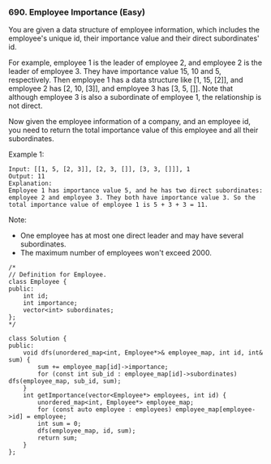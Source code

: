 ### 690. Employee Importance (Easy)

You are given a data structure of employee information, which includes the employee's unique id, their importance value and their direct subordinates' id.

For example, employee 1 is the leader of employee 2, and employee 2 is the leader of employee 3. They have importance value 15, 10 and 5, respectively. Then employee 1 has a data structure like [1, 15, [2]], and employee 2 has [2, 10, [3]], and employee 3 has [3, 5, []]. Note that although employee 3 is also a subordinate of employee 1, the relationship is not direct.

Now given the employee information of a company, and an employee id, you need to return the total importance value of this employee and all their subordinates.

Example 1:

```
Input: [[1, 5, [2, 3]], [2, 3, []], [3, 3, []]], 1
Output: 11
Explanation:
Employee 1 has importance value 5, and he has two direct subordinates: employee 2 and employee 3. They both have importance value 3. So the total importance value of employee 1 is 5 + 3 + 3 = 11.
``` 

Note:

- One employee has at most one direct leader and may have several subordinates.
- The maximum number of employees won't exceed 2000.

```
/*
// Definition for Employee.
class Employee {
public:
    int id;
    int importance;
    vector<int> subordinates;
};
*/

class Solution {
public:
    void dfs(unordered_map<int, Employee*>& employee_map, int id, int& sum) {
        sum += employee_map[id]->importance;
        for (const int sub_id : employee_map[id]->subordinates) dfs(employee_map, sub_id, sum);
    }
    int getImportance(vector<Employee*> employees, int id) {
        unordered_map<int, Employee*> employee_map;
        for (const auto employee : employees) employee_map[employee->id] = employee;
        int sum = 0;
        dfs(employee_map, id, sum);
        return sum;
    } 
};
```
